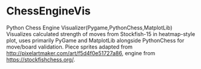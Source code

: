 # ChessEngineVis
Python Chess Engine Visualizer(Pygame,PythonChess,MatplotLib)
Visualizes calculated strength of moves from Stockfish-15 in heatmap-style plot, uses primarily PyGame and MatplotLib alongside PythonChess for move/board validation. 
Piece sprites adapted from http://pixelartmaker.com/art/f5d4f0e51727a86, engine from https://stockfishchess.org/.
